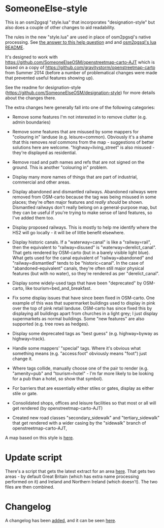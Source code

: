 SomeoneElse-style
=================
This is an osm2pgsql "style.lua" that incorporates "designation-style" but also does a couple of other changes to aid readability.

The rules in the new "style.lua" are used in place of osm2pgsql's native processing.  See [the answer to this help question](http://help.openstreetmap.org/questions/28465/osm2pqsql-and-lua/28466) and and [osm2pgsql's lua README](https://github.com/openstreetmap/osm2pgsql/blob/master/docs/lua.md).

It's designed to work with https://github.com/SomeoneElseOSM/openstreetmap-carto-AJT which is based on a copy of https://github.com/gravitystorm/openstreetmap-carto from Summer 2014 (before a number of problematical changes were made that prevented useful features showing up).

See the readme for designation-style (https://github.com/SomeoneElseOSM/designation-style) for more details about the changes there.

The extra changes here generally fall into one of the following categories:

- Remove some features I'm not interested in to remove clutter (e.g. admin boundaries)

- Remove some features that are misused by some mappers for "colouring in" landuse (e.g. leisure=common).  Obviously it's a shame that this removes *real* commons from the map - suggestions of better solutions here are welcome.  "highway=living_street" is also misused - they're displayed as residential.

- Remove road and path names and refs that are not signed on the ground.  This is another "colouring in" problem.

- Display many more names of things that are part of industrial, commercial and other areas.

- Display abandoned and dismantled railways.  Abandoned railways were removed from OSM-carto because the tag was being misused in some places; they're often major features and *really should* be shown.  Dismantled railways don't really belong on a general-purpose map, but they can be useful if you're trying to make sense of land features, so I've added them too.

- Display proposed railways.  This is mostly to help me identify where the HS2 will go locally - it will be of little benefit elsewhere.

- Display historic canals.  If a "waterway=canal" is like a "railway=rail", then the equivalent to "railway=disused" is "waterway=derelict_canal".  That gets rendered by OSM-carto (but in a barely visible light blue).  What gets used for the canal equivalent of "railway=abandoned" and "railway=dismantled" tends to be "historic=canal".  In the case of "abandoned-equivalent" canals, they're often still major physical features (but with no water), so they're rendered as per "derelict_canal".

- Display some widely-used tags that have been "deprecated" by OSM-carto, like tourism=bed_and_breakfast.

- Fix some display issues that have since been fixed in OSM-carto.  One example of this was that supermarket buildings used to display in pink over the top of pink retail landuse.  OSM-carto has since fixed this by displaying all buildings apart from churches in a light grey; I just display supermarkets as normal buildings.  Some "new features" are also supported (e.g. tree rows as hedges).

- Display some deprecated tags as "best guess" (e.g. highway=byway as highway=track).

- Handle some mappers' "special" tags.  Where it's obvious what something means (e.g. "access:foot" obviously means "foot") just change it.

- Where tags collide, manually choose one of the pair to render (e.g. "amenity=pub" and "tourism=hotel" - I'm far more likely to be looking for a pub than a hotel, so show that symbol).

- For barriers that are essentially either stiles or gates, display as either stile or gate.

- Consolidated shops, offices and leisure facilities so that most or all will get rendered (by openstreetmap-carto-AJT)

- Created new road classes "secondary_sidewalk" and "tertiary_sidewalk" that get rendered with a wider casing by the "sidewalk" branch of openstreetmap-carto-AJT,

A map based on this style is [here](https://map.atownsend.org.uk/maps/map/map.html).

# Update script

There's a script that gets the latest extract for an area [here](https://github.com/SomeoneElseOSM/SomeoneElse-style/blob/master/update_render.sh).  That gets two areas - by default Great Britain (which has extra name processing performed on it) and Ireland and Northern Ireland (which doesn't).  The two files are then combined.

# Changelog

A changelog has been [added](https://github.com/SomeoneElseOSM/SomeoneElse-style/blob/master/changelog.md), and it can be seen [here](https://map.atownsend.org.uk/maps/map/changelog.html).